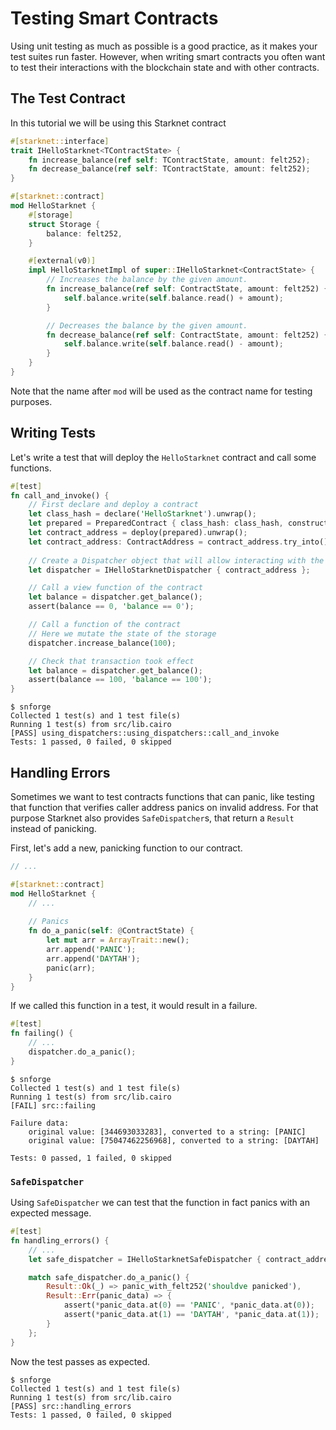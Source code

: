 # Testing Smart Contracts

Using unit testing as much as possible is a good practice, as it makes your test suites run faster. However, when
writing smart contracts you often want to test their interactions with the blockchain state and with other contracts.

## The Test Contract

In this tutorial we will be using this Starknet contract

```rust
#[starknet::interface]
trait IHelloStarknet<TContractState> {
    fn increase_balance(ref self: TContractState, amount: felt252);
    fn decrease_balance(ref self: TContractState, amount: felt252);
}

#[starknet::contract]
mod HelloStarknet {
    #[storage]
    struct Storage {
        balance: felt252,
    }

    #[external(v0)]
    impl HelloStarknetImpl of super::IHelloStarknet<ContractState> {
        // Increases the balance by the given amount.
        fn increase_balance(ref self: ContractState, amount: felt252) {
            self.balance.write(self.balance.read() + amount);
        }

        // Decreases the balance by the given amount.
        fn decrease_balance(ref self: ContractState, amount: felt252) {
            self.balance.write(self.balance.read() - amount);
        }
    }
}
```

Note that the name after `mod` will be used as the contract name for testing purposes.

## Writing Tests

Let's write a test that will deploy the `HelloStarknet` contract and call some functions.

```rust
#[test]
fn call_and_invoke() {
    // First declare and deploy a contract
    let class_hash = declare('HelloStarknet').unwrap();
    let prepared = PreparedContract { class_hash: class_hash, constructor_calldata: @ArrayTrait::new() };
    let contract_address = deploy(prepared).unwrap();
    let contract_address: ContractAddress = contract_address.try_into().unwrap();
    
    // Create a Dispatcher object that will allow interacting with the deployed contract
    let dispatcher = IHelloStarknetDispatcher { contract_address };

    // Call a view function of the contract
    let balance = dispatcher.get_balance();
    assert(balance == 0, 'balance == 0');

    // Call a function of the contract
    // Here we mutate the state of the storage
    dispatcher.increase_balance(100);

    // Check that transaction took effect
    let balance = dispatcher.get_balance();
    assert(balance == 100, 'balance == 100');
}
```

```shell
$ snforge
Collected 1 test(s) and 1 test file(s)
Running 1 test(s) from src/lib.cairo
[PASS] using_dispatchers::using_dispatchers::call_and_invoke
Tests: 1 passed, 0 failed, 0 skipped
```

## Handling Errors

Sometimes we want to test contracts functions that can panic, like testing that function that verifies caller address
panics on invalid address. For that purpose Starknet also provides `SafeDispatcher`s, that return a `Result` instead of
panicking.

First, let's add a new, panicking function to our contract.

```rust
// ...

#[starknet::contract]
mod HelloStarknet {
    // ...
    
    // Panics
    fn do_a_panic(self: @ContractState) {
        let mut arr = ArrayTrait::new();
        arr.append('PANIC');
        arr.append('DAYTAH');
        panic(arr);
    }
}
```

If we called this function in a test, it would result in a failure.

```rust
#[test]
fn failing() {
    // ...
    dispatcher.do_a_panic();
}
```

```shell
$ snforge
Collected 1 test(s) and 1 test file(s)
Running 1 test(s) from src/lib.cairo
[FAIL] src::failing

Failure data:
    original value: [344693033283], converted to a string: [PANIC]
    original value: [75047462256968], converted to a string: [DAYTAH]

Tests: 0 passed, 1 failed, 0 skipped
```

### `SafeDispatcher`

Using `SafeDispatcher` we can test that the function in fact panics with an expected message.

```rust
#[test]
fn handling_errors() {
    // ...
    let safe_dispatcher = IHelloStarknetSafeDispatcher { contract_address };

    match safe_dispatcher.do_a_panic() {
        Result::Ok(_) => panic_with_felt252('shouldve panicked'),
        Result::Err(panic_data) => {
            assert(*panic_data.at(0) == 'PANIC', *panic_data.at(0));
            assert(*panic_data.at(1) == 'DAYTAH', *panic_data.at(1));
        }
    };
}
```

Now the test passes as expected.

```shell
$ snforge
Collected 1 test(s) and 1 test file(s)
Running 1 test(s) from src/lib.cairo
[PASS] src::handling_errors
Tests: 1 passed, 0 failed, 0 skipped
```

